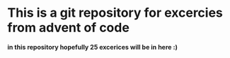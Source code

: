 <h1><b> This is a git repository for excercies from advent of code </h1>

<p> in this repository hopefully 25 excerices will be in here :)</p>
